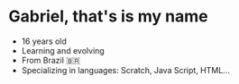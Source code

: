 # Gabriel, that's is my name 
- 16 years old
- Learning and evolving 
- From Brazil 🇧🇷
- Specializing in languages: Scratch, Java Script, HTML...

<!---
pereiragabriel1/pereiragabriel1 is a ✨ special ✨ repository because its `README.md` (this file) appears on your GitHub profile.
You can click the Preview link to take a look at your changes.
--->
